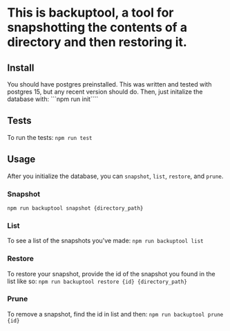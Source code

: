 # This is backuptool, a tool for snapshotting the contents of a directory and then restoring it.

## Install
You should have postgres preinstalled. This was written and tested with postgres 15, but any recent version should do. 
Then, just initalize the database with:
  ```npm run init````

## Tests
To run the tests:
  ```npm run test```

## Usage
After you initialize the database, you can `snapshot`, `list`, `restore`, and `prune`.

### Snapshot
  ```npm run backuptool snapshot {directory_path}```

### List
  To see a list of the snapshots you've made:
  ```npm run backuptool list```

### Restore
  To restore your snapshot, provide the id of the snapshot you found in the list like so:
  ```npm run backuptool restore {id} {directory_path}```

### Prune
  To remove a snapshot, find the id in list and then:
  ```npm run backuptool prune {id}```


  
